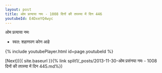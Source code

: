 ```yaml
---
layout: post
title: ओम प्रत्याया नमः - 1008 दिनों की तपस्या में दिन 446
youtubeId: E4DxeYQ4wyc
---
```

 
 
 ओम प्रत्याया नमः  
 
 -  स्वत: शहाणपण कोण आहे 
 
  
 
  
 
 
 
 
 
 


{% include youtubePlayer.html id=page.youtubeId %}
 
[Next]({{ site.baseurl }}{% link  split1/_posts/2013-11-30-ओम प्रसंनया नमः - 1008 दिनों की तपस्या में दिन 445.md%})
 

